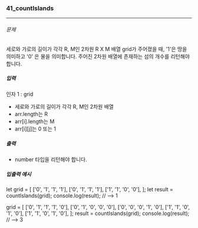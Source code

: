 ### 41_countIslands

---

###### 문제

세로와 가로의 길이가 각각 R, M인 2차원 R X M 배열 grid가 주어졌을 때, '1'은 땅을 의미하고 '0' 은 물을 의미합니다. 주어진 2차원 배열에 존재하는 섬의 개수를 리턴해야 합니다.

##### 입력

인자 1 : grid

- 세로와 가로의 길이가 각각 R, M인 2차원 배열
- arr.length는 R
- arr[i].length는 M
- arr[i][j]는 0 또는 1

##### 출력

- number 타입을 리턴해야 합니다.

##### 입출력 예시

let grid = [
['0', '1', '1', '1'],
['0', '1', '1', '1'],
['1', '1', '0', '0'],
];
let result = countIslands(grid);
console.log(result); // --> 1

grid = [
['0', '1', '1', '1', '0'],
['0', '1', '0', '0', '0'],
['0', '0', '0', '1', '0'],
['1', '1', '0', '1', '0'],
['1', '1', '0', '1', '0'],
];
result = countIslands(grid);
console.log(result); // --> 3
